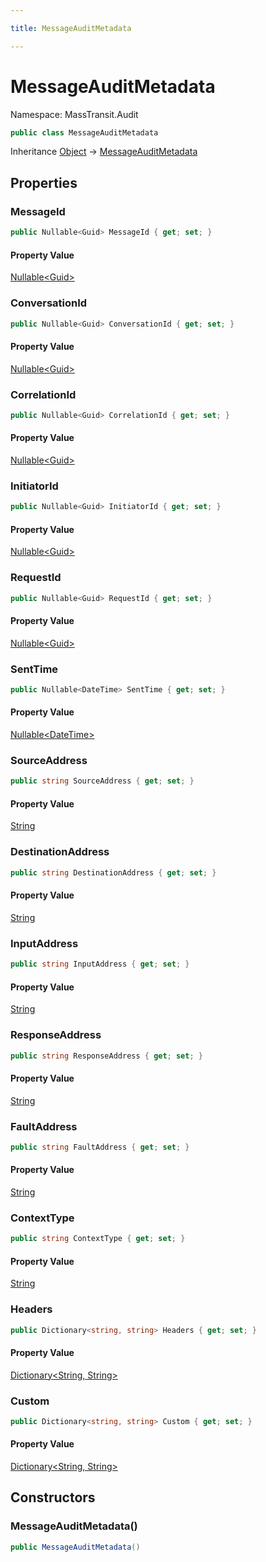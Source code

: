 ```yaml
---

title: MessageAuditMetadata

---
```


# MessageAuditMetadata

Namespace: MassTransit.Audit

```csharp
public class MessageAuditMetadata
```

Inheritance [Object](https://learn.microsoft.com/en-us/dotnet/api/system.object) → [MessageAuditMetadata](../masstransit-audit/messageauditmetadata)

## Properties

### **MessageId**

```csharp
public Nullable<Guid> MessageId { get; set; }
```

#### Property Value

[Nullable\<Guid\>](https://learn.microsoft.com/en-us/dotnet/api/system.nullable-1)<br/>

### **ConversationId**

```csharp
public Nullable<Guid> ConversationId { get; set; }
```

#### Property Value

[Nullable\<Guid\>](https://learn.microsoft.com/en-us/dotnet/api/system.nullable-1)<br/>

### **CorrelationId**

```csharp
public Nullable<Guid> CorrelationId { get; set; }
```

#### Property Value

[Nullable\<Guid\>](https://learn.microsoft.com/en-us/dotnet/api/system.nullable-1)<br/>

### **InitiatorId**

```csharp
public Nullable<Guid> InitiatorId { get; set; }
```

#### Property Value

[Nullable\<Guid\>](https://learn.microsoft.com/en-us/dotnet/api/system.nullable-1)<br/>

### **RequestId**

```csharp
public Nullable<Guid> RequestId { get; set; }
```

#### Property Value

[Nullable\<Guid\>](https://learn.microsoft.com/en-us/dotnet/api/system.nullable-1)<br/>

### **SentTime**

```csharp
public Nullable<DateTime> SentTime { get; set; }
```

#### Property Value

[Nullable\<DateTime\>](https://learn.microsoft.com/en-us/dotnet/api/system.nullable-1)<br/>

### **SourceAddress**

```csharp
public string SourceAddress { get; set; }
```

#### Property Value

[String](https://learn.microsoft.com/en-us/dotnet/api/system.string)<br/>

### **DestinationAddress**

```csharp
public string DestinationAddress { get; set; }
```

#### Property Value

[String](https://learn.microsoft.com/en-us/dotnet/api/system.string)<br/>

### **InputAddress**

```csharp
public string InputAddress { get; set; }
```

#### Property Value

[String](https://learn.microsoft.com/en-us/dotnet/api/system.string)<br/>

### **ResponseAddress**

```csharp
public string ResponseAddress { get; set; }
```

#### Property Value

[String](https://learn.microsoft.com/en-us/dotnet/api/system.string)<br/>

### **FaultAddress**

```csharp
public string FaultAddress { get; set; }
```

#### Property Value

[String](https://learn.microsoft.com/en-us/dotnet/api/system.string)<br/>

### **ContextType**

```csharp
public string ContextType { get; set; }
```

#### Property Value

[String](https://learn.microsoft.com/en-us/dotnet/api/system.string)<br/>

### **Headers**

```csharp
public Dictionary<string, string> Headers { get; set; }
```

#### Property Value

[Dictionary\<String, String\>](https://learn.microsoft.com/en-us/dotnet/api/system.collections.generic.dictionary-2)<br/>

### **Custom**

```csharp
public Dictionary<string, string> Custom { get; set; }
```

#### Property Value

[Dictionary\<String, String\>](https://learn.microsoft.com/en-us/dotnet/api/system.collections.generic.dictionary-2)<br/>

## Constructors

### **MessageAuditMetadata()**

```csharp
public MessageAuditMetadata()
```
